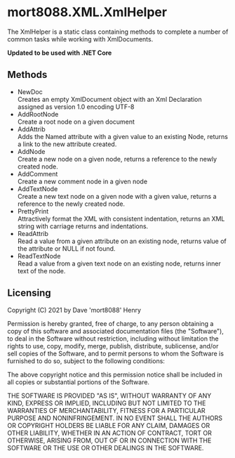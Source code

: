 # mort8088.XML.XmlHelper

The XmlHelper is a static class containing methods to complete a number of common tasks while working with XmlDocuments.

**Updated to be used with .NET Core**

## Methods

* NewDoc  
  Creates an empty XmlDocument object with an Xml Declaration assigned as version 1.0 encoding UTF-8
* AddRootNode  
  Create a root node on a given document
* AddAttrib  
  Adds the Named attribute with a given value to an existing Node, returns a link to the new attribute created.
* AddNode  
  Create a new node on a given node, returns a reference to the newly created node.
* AddComment  
  Create a new comment node in a given node
* AddTextNode  
  Create a new text node on a given node with a given value, returns a reference to the newly created node.
* PrettyPrint  
  Attractively format the XML with consistent indentation, returns an XML string with carriage returns and indentations.
* ReadAttrib  
  Read a value from a given attribute on an existing node, returns value of the attribute or NULL if not found.
* ReadTextNode  
  Read a value from a given text node on an existing node, returns inner text of the node.

## Licensing
Copyright (C) 2021 by Dave 'mort8088' Henry

Permission is hereby granted, free of charge, to any person obtaining a copy
of this software and associated documentation files (the "Software"), to deal
in the Software without restriction, including without limitation the rights
to use, copy, modify, merge, publish, distribute, sublicense, and/or sell
copies of the Software, and to permit persons to whom the Software is
furnished to do so, subject to the following conditions:

The above copyright notice and this permission notice shall be included in
all copies or substantial portions of the Software.

THE SOFTWARE IS PROVIDED "AS IS", WITHOUT WARRANTY OF ANY KIND, EXPRESS OR
IMPLIED, INCLUDING BUT NOT LIMITED TO THE WARRANTIES OF MERCHANTABILITY,
FITNESS FOR A PARTICULAR PURPOSE AND NONINFRINGEMENT. IN NO EVENT SHALL THE
AUTHORS OR COPYRIGHT HOLDERS BE LIABLE FOR ANY CLAIM, DAMAGES OR OTHER
LIABILITY, WHETHER IN AN ACTION OF CONTRACT, TORT OR OTHERWISE, ARISING FROM,
OUT OF OR IN CONNECTION WITH THE SOFTWARE OR THE USE OR OTHER DEALINGS IN
THE SOFTWARE.
